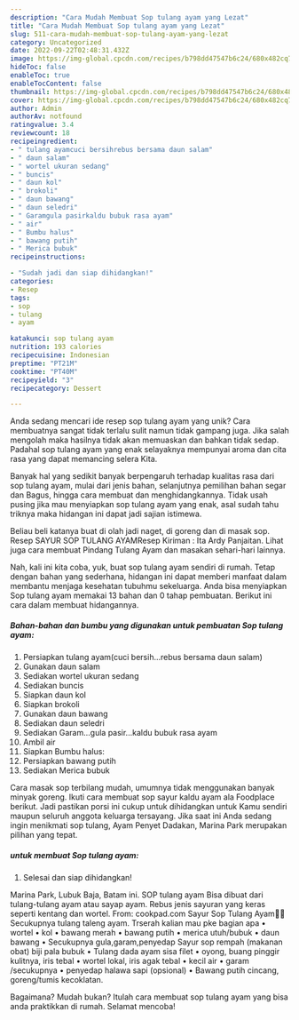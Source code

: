 ```yaml
---
description: "Cara Mudah Membuat Sop tulang ayam yang Lezat"
title: "Cara Mudah Membuat Sop tulang ayam yang Lezat"
slug: 511-cara-mudah-membuat-sop-tulang-ayam-yang-lezat
category: Uncategorized
date: 2022-09-22T02:48:31.432Z
image: https://img-global.cpcdn.com/recipes/b798dd47547b6c24/680x482cq70/sop-tulang-ayam-foto-resep-utama.jpg
hideToc: false
enableToc: true
enableTocContent: false
thumbnail: https://img-global.cpcdn.com/recipes/b798dd47547b6c24/680x482cq70/sop-tulang-ayam-foto-resep-utama.jpg
cover: https://img-global.cpcdn.com/recipes/b798dd47547b6c24/680x482cq70/sop-tulang-ayam-foto-resep-utama.jpg
author: Admin
authorAv: notfound
ratingvalue: 3.4
reviewcount: 18
recipeingredient:
- " tulang ayamcuci bersihrebus bersama daun salam"
- " daun salam"
- " wortel ukuran sedang"
- " buncis"
- " daun kol"
- " brokoli"
- " daun bawang"
- " daun seledri"
- " Garamgula pasirkaldu bubuk rasa ayam"
- " air"
- " Bumbu halus"
- " bawang putih"
- " Merica bubuk"
recipeinstructions:

- "Sudah jadi dan siap dihidangkan!"
categories:
- Resep
tags:
- sop
- tulang
- ayam

katakunci: sop tulang ayam 
nutrition: 193 calories
recipecuisine: Indonesian
preptime: "PT21M"
cooktime: "PT40M"
recipeyield: "3"
recipecategory: Dessert

---
```





Anda sedang mencari ide resep sop tulang ayam yang unik? Cara membuatnya sangat tidak terlalu sulit namun tidak gampang juga. Jika salah mengolah maka hasilnya tidak akan memuaskan dan bahkan tidak sedap. Padahal sop tulang ayam yang enak selayaknya mempunyai aroma dan cita rasa yang dapat memancing selera Kita.





Banyak hal yang sedikit banyak berpengaruh terhadap kualitas rasa dari sop tulang ayam, mulai dari jenis bahan, selanjutnya pemilihan bahan segar dan Bagus, hingga cara membuat dan menghidangkannya. Tidak usah pusing jika mau menyiapkan sop tulang ayam yang enak,      asal sudah tahu triknya maka hidangan ini dapat jadi sajian istimewa.














Beliau beli katanya buat di olah jadi naget, di goreng dan di masak sop. Resep SAYUR SOP TULANG AYAMResep Kiriman : Ita Ardy Panjaitan. Lihat juga cara membuat Pindang Tulang Ayam dan masakan sehari-hari lainnya.






Nah, kali ini kita coba, yuk, buat sop tulang ayam sendiri di rumah. Tetap dengan bahan yang sederhana, hidangan ini dapat memberi manfaat dalam membantu menjaga kesehatan tubuhmu sekeluarga. Anda bisa menyiapkan Sop tulang ayam memakai 13 bahan dan 0 tahap pembuatan. Berikut ini cara dalam membuat hidangannya.

<!--inarticleads1-->

##### Bahan-bahan dan bumbu yang digunakan untuk pembuatan Sop tulang ayam:

1. Persiapkan  tulang ayam(cuci bersih...rebus bersama daun salam)
1. Gunakan  daun salam
1. Sediakan  wortel ukuran sedang
1. Sediakan  buncis
1. Siapkan  daun kol
1. Siapkan  brokoli
1. Gunakan  daun bawang
1. Sediakan  daun seledri
1. Sediakan  Garam...gula pasir...kaldu bubuk rasa ayam
1. Ambil  air
1. Siapkan  Bumbu halus:
1. Persiapkan  bawang putih
1. Sediakan  Merica bubuk


Cara masak sop terbilang mudah, umumnya tidak menggunakan banyak minyak goreng. Ikuti cara membuat sop sayur kaldu ayam ala Foodplace berikut. Jadi pastikan porsi ini cukup untuk dihidangkan untuk Kamu sendiri maupun seluruh anggota keluarga tersayang. Jika saat ini Anda sedang ingin menikmati sop tulang, Ayam Penyet Dadakan, Marina Park merupakan pilihan yang tepat. 

<!--inarticleads2-->

#####  untuk membuat Sop tulang ayam:


1. Selesai dan siap dihidangkan!

Marina Park, Lubuk Baja, Batam ini. SOP tulang ayam Bisa dibuat dari tulang-tulang ayam atau sayap ayam. Rebus jenis sayuran yang keras seperti kentang dan wortel. From: cookpad.com Sayur Sop Tulang Ayam🐓🥕 Secukupnya tulang taleng ayam. Trserah kalian mau pke bagian apa • wortel • kol • bawang merah • bawang putih • merica utuh/bubuk • daun bawang • Secukupnya gula,garam,penyedap Sayur sop rempah (makanan obat) biji pala bubuk • Tulang dada ayam sisa filet • oyong, buang pinggir kulitnya, iris tebal • wortel lokal, iris agak tebal • kecil air • garam /secukupnya • penyedap halawa sapi (opsional) • Bawang putih cincang, goreng/tumis kecoklatan. 

Bagaimana? Mudah bukan? Itulah cara membuat sop tulang ayam yang bisa anda praktikkan di rumah. Selamat mencoba!
